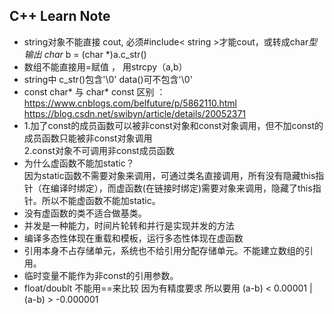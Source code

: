 
## C++ Learn Note

- string对象不能直接 cout, 必须#include< string >才能cout，或转成char*型输出  char* b = (char *)a.c_str()
- 数组不能直接用=赋值 ， 用strcpy（a,b）
- string中 c_str()包含'\0' data()可不包含'\0'
- const char* 与 char* const 区别 ：https://www.cnblogs.com/belfuture/p/5862110.html  
                                    https://blog.csdn.net/swibyn/article/details/20052371
- 1.加了const的成员函数可以被非const对象和const对象调用，但不加const的成员函数只能被非const对象调用<br>
  2.const对象不可调用非const成员函数
- 为什么虚函数不能加static？<br>
   因为static函数不需要对象来调用，可通过类名直接调用，所有没有隐藏this指针（在编译时绑定），而虚函数(在链接时绑定)需要对象来调用，隐藏了this指针。所以不能虚函数不能加static。
- 没有虚函数的类不适合做基类。
- 并发是一种能力，时间片轮转和并行是实现并发的方法
- 编译多态性体现在重载和模板，运行多态性体现在虚函数
- 引用本身不占存储单元，系统也不给引用分配存储单元。不能建立数组的引用。
- 临时变量不能作为非const的引用参数。
- float/doublt 不能用==来比较 因为有精度要求 所以要用 (a-b) < 0.00001 | (a-b) > -0.000001 
